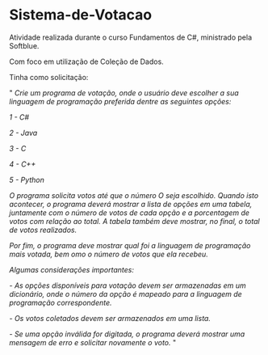 # Sistema-de-Votacao

Atividade realizada durante o curso Fundamentos de C#, ministrado pela Softblue.

Com foco em utilização de Coleção de Dados.

Tinha como solicitação:

" _Crie um programa de votação, onde o usuário deve escolher a sua linguagem de programação preferida dentre as seguintes opções:_

_1 - C#_

_2 - Java_

_3 - C_

_4 - C++_

_5 - Python_

_O programa solicita votos até que o número O seja escolhido. Quando isto acontecer, o programa deverá mostrar a lista de opções em uma tabela, juntamente com o número de votos de cada opção e a porcentagem de votos com relação ao total. A tabela também deve
mostrar, no final, o total de votos realizados._

_Por fim, o programa deve mostrar qual foi a linguagem de programação mais votada, bem omo o número de votos que ela recebeu._

_Algumas considerações importantes:_

_- As opções disponíveis para votação devem ser armazenadas em um dicionário, onde o número da opção é mapeado para a linguagem de programação correspondente._

_- Os votos coletados devem ser armazenados em uma lista._

_- Se uma opção inválida for digitada, o programa deverá mostrar uma mensagem de erro e solicitar novamente o voto._ "
